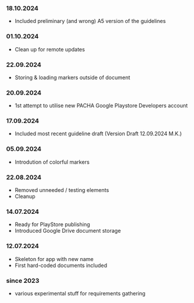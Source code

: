 ### 18.10.2024

* Included preliminary (and wrong) A5 version of the guidelines

### 01.10.2024

* Clean up for remote updates

### 22.09.2024

* Storing & loading markers outside of document

### 20.09.2024

* 1st attempt to utilise new PACHA Google Playstore Developers account

### 17.09.2024

* Included most recent guideline draft (Version Draft 12.09.2024 M.K.)

### 05.09.2024

* Introdution of colorful markers

### 22.08.2024

* Removed unneeded / testing elements
* Cleanup

### 14.07.2024

* Ready for PlayStore publishing
* Introduced Google Drive document storage

### 12.07.2024

* Skeleton for app with new name
* First hard-coded documents included

### since 2023

* various experimental stuff for requirements gathering
